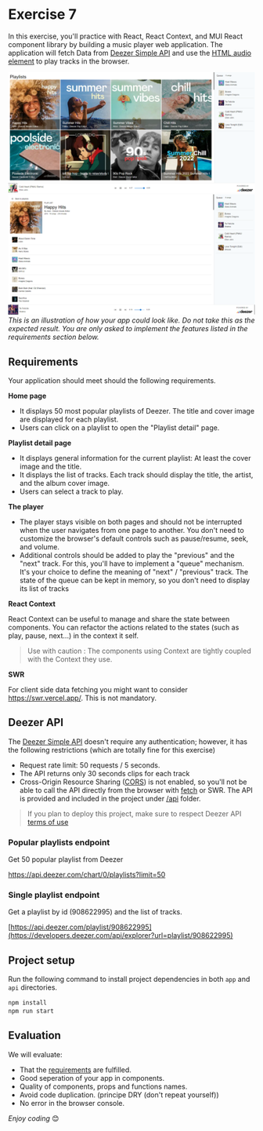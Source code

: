 # Exercise 7

In this exercise, you'll practice with React, React Context, and MUI React component library by building a music player web application. The application will fetch Data from [Deezer Simple API](https://developers.deezer.com/api) and use the [HTML audio element](https://developer.mozilla.org/en-US/docs/Web/HTML/Element/audio) to play tracks in the browser.

![playlists](playlists.PNG)
![playlist](playlist.PNG)
*This is an illustration of how your app could look like. Do not take this as the expected result. You are only asked to implement the features listed in the requirements section below.*

## Requirements

Your application should meet should the following requirements.


**Home page**

- It displays 50 most popular playlists of Deezer. The title and cover image are displayed for each playlist.
- Users can click on a playlist to open the "Playlist detail" page.

**Playlist detail page**

- It displays general information for the current playlist: At least the cover image and the title.
- It displays the list of tracks. Each track should display the title, the artist, and the album cover image.
- Users can select a track to play.

**The player**

- The player stays visible on both pages and should not be interrupted when the user navigates from one page to another. You don't need to customize the browser's default controls such as pause/resume, seek, and volume.
- Additional controls should be added to play the "previous" and the "next" track. For this, you'll have to implement a "queue" mechanism. It's your choice to define the meaning of "next" / "previous" track. The state of the queue can be kept in memory, so you don't need to display its list of tracks

**React Context**

React Context can be useful to manage and share the state between components. You can refactor the actions related to the states (such as play, pause, next...) in the context it self. 

> Use with caution : The components using Context are tightly coupled with the Context they use. 

**SWR**

For client side data fetching you might want to consider https://swr.vercel.app/. This is not mandatory.


## Deezer API

The [Deezer Simple API](https://developers.deezer.com/api) doesn't require any authentication; however, it has the following restrictions (which are totally fine for this exercise)

- Request rate limit: 50 requests / 5 seconds.
- The API returns only 30 seconds clips for each track
- Cross-Origin Resource Sharing ([CORS](https://developer.mozilla.org/en-US/docs/Web/HTTP/CORS)) is not enabled, so you'll not be able to call the API directly from the browser with [fetch](https://developer.mozilla.org/en/docs/Web/API/Fetch_API) or SWR. The API is provided and included in the project under [/api](./api) folder. 

> If you plan to deploy this project, make sure to respect Deezer API [terms of use](https://developers.deezer.com/termsofuse)

### Popular playlists endpoint

Get 50 popular playlist from Deezer

https://api.deezer.com/chart/0/playlists?limit=50


### Single playlist endpoint

Get a playlist by id (908622995) and the list of tracks.

[https://api.deezer.com/playlist/908622995](https://developers.deezer.com/api/explorer?url=playlist/908622995)


## Project setup


Run the following command to install project dependencies in both `app` and `api` directories.

```sh
npm install
npm run start
```

## Evaluation

We will evaluate:

- That the [requirements](#Requirements) are fulfilled.
- Good seperation of your app in components.
- Quality of components, props and functions names.
- Avoid code duplication. (principe DRY (don't repeat yourself))
- No error in the browser console.


*Enjoy coding* 😊
